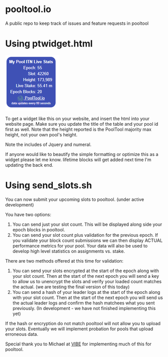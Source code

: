 # pooltool.io
A public repo to keep track of issues and feature requests in pooltool


# Using ptwidget.html

![ptwidget](ptwidget.png)

To get a widget like this on your website, and insert the html into your website page.  Make sure you update the title of the table and your pool id first as well.  Note that the height reported is the PoolTool majority max height, not your own pool's height.  

Note the includes of Jquery and numeral.

If anyone would like to beautify the simple formatting or optimize this as a widget please let me know.  lifetime blocks will get added next time I'm updating the back end.

# Using send_slots.sh

You can now submit your upcoming slots to pooltool. (under active development)  

You have two options:
1.  You can send just your slot count.  This will be displayed along side your epoch blocks in pooltool.
2.  You can send your slot count plus validation for the previous epoch.  If you validate your block count submissions we can then display ACTUAL performance metrics for your pool.  Your data will also be used to develop high level statistics on assignments vs. stake.

There are two methods offered at this time for validation:
1.  You can send your slots encrypted at the start of the epoch along with your slot count.  Then at the start of the next epoch you will send a key to allow us to unencrypt the slots and verify your loaded count matches the actual. (we are testing the final version of this today)
2.  You can send a hash of your leader logs at the start of the epoch along with your slot count. Then at the start of the next epoch you will send us the actual leader logs and confirm the hash matchees what you sent previously. (In development - we have not finished implementing this yet)

If the hash or encryption do not match pooltool will not allow you to upload your slots.  Eventually we will implement probation for pools that upload erroneous data.

Special thank you to Michael at [VIBE](https://pooltool.io/pool/ad67bc523e646aa4acce69c921d47092cb89461f2c6f1252fe6576c280aaa6a8/) for implementing much of this for pooltool. 
